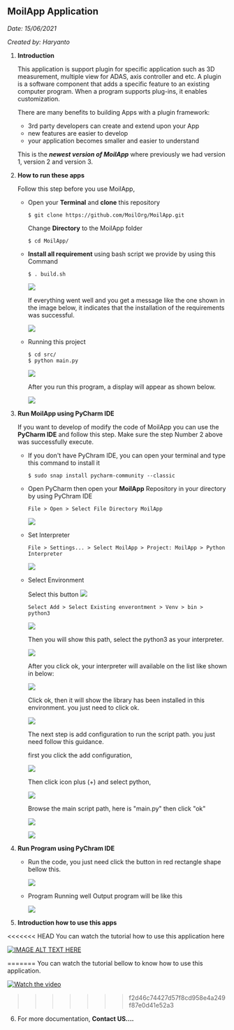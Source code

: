 ## MoilApp Application

*Date: 15/06/2021*

*Created by: Haryanto*



1. **Introduction**

   This application is support plugin for specific application such as 3D measurement, multiple view for ADAS, axis controller and etc. A plugin is a software component that adds a specific feature to an existing computer program. When a program supports plug-ins, it enables customization. 

   There are many benefits to building Apps with a plugin framework:

   - 3rd party developers can create and extend upon your App
   - new features are easier to develop
   - your application becomes smaller and easier to understand
   
   This is the ***newest version of MoilApp*** where previously we had version 1, version 2 and version 3. 


2. **How to run these apps**

   Follow this step before you use MoilApp,

   - Open your **Terminal** and **clone** this repository
      ```
      $ git clone https://github.com/MoilOrg/MoilApp.git
      ```
     Change **Directory** to the MoilApp folder
     
     ```
     $ cd MoilApp/
     ```
     
   - **Install all requirement** using bash script we provide by using this Command

     ```
     $ . build.sh
     ```
     ![](./assets/build_1.png)

     

     If everything went well and you get a message like the one shown in the image below, it indicates that the installation of the requirements was successful.
   
     ![](./assets/build_2.png)
   
     

   - Running this project
     
     ```
     $ cd src/
     $ python main.py
     ```
     ![](./assets/main.png)  
   
     
   
     
     
      After you run this program, a display will appear as shown below.
     
     ![](./assets/run.png)
     
     


3. **Run MoilApp using PyCharm IDE**

   If you want to develop of modify the code of MoilApp you can use the **PyCharm IDE** and follow this step. Make sure the step Number 2 above was successfully execute.

   -  If you don't have PyChram IDE, you can open your terminal and type this command to install it
      ```
      $ sudo snap install pycharm-community --classic
      ```

   - Open PyCharm then open your **MoilApp** Repository in your directory by using PyChram IDE
     ```
     File > Open > Select File Directory MoilApp
     ```
     ![](./assets/pych_1.png)

   - Set Interpreter
     ```
     File > Settings... > Select MoilApp > Project: MoilApp > Python Interpreter
     ```
     ![](./assets/pych_2.png)

   - Select Environment 
     
     Select this button ![](./assets/img.png)
     
     ```
     Select Add > Select Existing enverontment > Venv > bin > python3
     ```
     ![](./assets/pych_3.png)
     
     
     
     Then you will show this path, select the python3 as your interpreter.
     
     ![](./assets/pych_4.png)
     
     
     
     After you click ok, your interpreter will available on the list like shown in below:
     
     ![](./assets/pych_5.png)
     
     
     
     Click ok, then it will show the library has been installed in this environment. you just need to click ok.
     
     ![](./assets/pych_6.png)
     
     
     
     The next step is add configuration to run the script path. you just need follow this guidance.  
     
     first you click the add configuration, 
     
     ![](./assets/pych_8.png)
     
     
     
     Then click icon plus (+) and select python,
     
     ![](./assets/pych_11.png)
     
     
     
     Browse the main script path, here is "main.py" then click "ok"
     
     ![](./assets/pych_12.png)
     
     
     
     ![](./assets/pych_13.png)
     
     

4. **Run Program using PyChram IDE**
   - Run the code, you just need click the button in red rectangle shape bellow this.
     
     ![](./assets/pych_14.png)
     
     
     
   - Program Running well
     Output program will be like this
     
     ![](./assets/main.png)
     
     


5. **Introduction how to use this apps**

<<<<<<< HEAD
   You can watch the tutorial how to use this application here

   [![IMAGE ALT TEXT HERE](https://img.youtube.com/vi/YOUTUBE_VIDEO_ID_HERE/0.jpg)](https://www.youtube.com/watch?v=irpWmNmgAz4)

   
=======
   You can watch the tutorial bellow to know how to use this application.
   
   [![Watch the video](https://user-images.githubusercontent.com/47322969/122130755-af6ddc80-ce6a-11eb-94d7-51b5d3346078.jpg)](https://youtu.be/irpWmNmgAz4)
>>>>>>> f2d46c74427d57f8cd958e4a249f87e0d41e52a3

6. For more documentation, **Contact US....**

